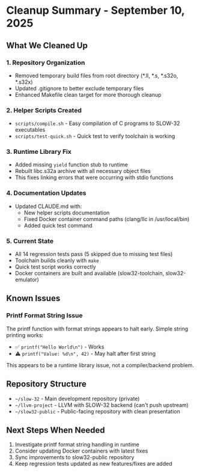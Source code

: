 # Cleanup Summary - September 10, 2025

## What We Cleaned Up

### 1. Repository Organization
- Removed temporary build files from root directory (*.ll, *.s, *.s32o, *.s32x)
- Updated .gitignore to better exclude temporary files
- Enhanced Makefile clean target for more thorough cleanup

### 2. Helper Scripts Created
- `scripts/compile.sh` - Easy compilation of C programs to SLOW-32 executables
- `scripts/test-quick.sh` - Quick test to verify toolchain is working

### 3. Runtime Library Fix
- Added missing `yield` function stub to runtime
- Rebuilt libc.s32a archive with all necessary object files
- This fixes linking errors that were occurring with stdio functions

### 4. Documentation Updates
- Updated CLAUDE.md with:
  - New helper scripts documentation
  - Fixed Docker container command paths (clang/llc in /usr/local/bin)
  - Added quick test command

### 5. Current State
- All 14 regression tests pass (5 skipped due to missing test files)
- Toolchain builds cleanly with `make`
- Quick test script works correctly
- Docker containers are built and available (slow32-toolchain, slow32-emulator)

## Known Issues

### Printf Format String Issue
The printf function with format strings appears to halt early. Simple string printing works:
- ✅ `printf("Hello World\n")` - Works
- ⚠️ `printf("Value: %d\n", 42)` - May halt after first string

This appears to be a runtime library issue, not a compiler/backend problem.

## Repository Structure

- `~/slow-32` - Main development repository (private)
- `~/llvm-project` - LLVM with SLOW-32 backend (can't push upstream)
- `~/slow32-public` - Public-facing repository with clean presentation

## Next Steps When Needed

1. Investigate printf format string handling in runtime
2. Consider updating Docker containers with latest fixes
3. Sync improvements to slow32-public repository
4. Keep regression tests updated as new features/fixes are added